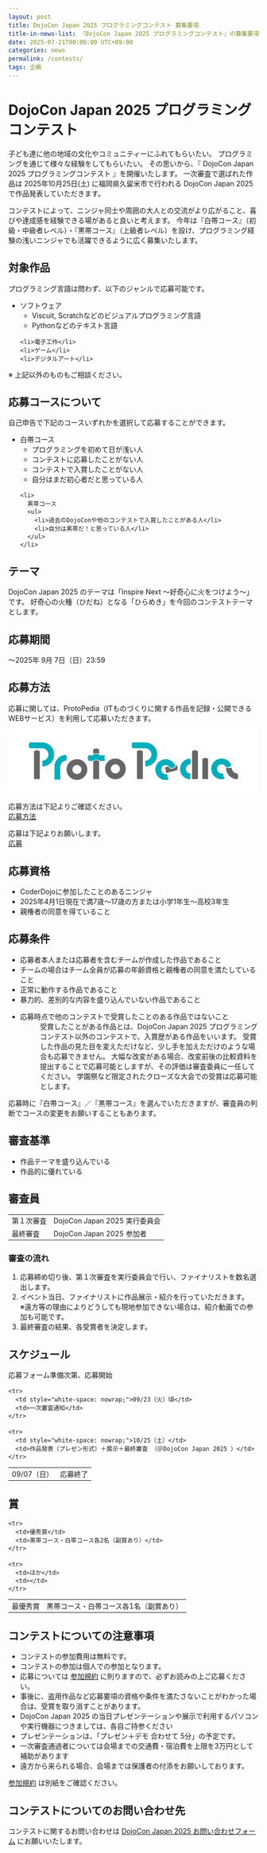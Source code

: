 ```yaml
---
layout: post
title: DojoCon Japan 2025 プログラミングコンテスト 募集要項
title-in-news-list: 『DojoCon Japan 2025 プログラミングコンテスト』の募集要項を掲載しました
date: 2025-07-21T00:00:00 UTC+09:00
categories: news
permalink: /contests/
tags: 企画
---
```

<h1>DojoCon Japan 2025 プログラミングコンテスト</h1>

<p>
  子ども達に他の地域の文化やコミュニティーにふれてもらいたい。
  プログラミングを通じて様々な経験をしてもらいたい。
  その思いから、『 DojoCon Japan 2025 プログラミングコンテスト 』を開催いたします。
  一次審査で選ばれた作品は 2025年10月25日(土) に福岡県久留米市で行われる DojoCon Japan 2025 で作品発表していただきます。
</p>

<p>
  コンテストによって、ニンジャ同士や周囲の大人との交流がより広がること、喜びや達成感を経験できる場があると良いと考えます。
  今年は『白帯コース』（初級・中級者レベル）・『黒帯コース』（上級者レベル）を設け、プログラミング経験の浅いニンジャでも活躍できるように広く募集いたします。
</p>

<h2>対象作品</h2>

<p>
  プログラミング言語は問わず、以下のジャンルで応募可能です。

  <ul>
    <li>
      ソフトウェア
      <ul>
        <li>Viscuit, Scratchなどのビジュアルプログラミング言語</li>
        <li>Pythonなどのテキスト言語</li>
      </ul>
    </li>

    <li>電子工作</li>
    <li>ゲーム</li>
    <li>デジタルアート</li>
  </ul>

  ※ 上記以外のものもご相談ください。
</p>

<h2>応募コースについて</h2>

<p>
  自己申告で下記のコースいずれかを選択して応募することができます。

  <ul>
    <li>
      白帯コース
      <ul>
        <li>プログラミングを初めて日が浅い人</li>
        <li>コンテストに応募したことがない人</li>
        <li>コンテストで入賞したことがない人</li>
        <li>自分はまだ初心者だと思っている人</li>
      </ul>
    </li>

    <li>
      黒帯コース
      <ul>
        <li>過去のDojoConや他のコンテストで入賞したことがある人</li>
        <li>自分は黒帯だ！と思っている人</li>
      </ul>
    </li>
  </ul>
</p>

<h2>テーマ</h2>

<p>
  DojoCon Japan 2025 のテーマは「Inspire Next 〜好奇心に火をつけよう〜」です。
  好奇心の火種（ひだね）となる「ひらめき」を今回のコンテストテーマとします。
</p>

<h2>応募期間</h2>

<p>
  ～2025年 9月 7日（日）23:59
</p>

<h2>応募方法</h2>

<p>
  応募に関しては、ProtoPedia（ITものづくりに関する作品を記録・公開できるWEBサービス）を利用して応募いただきます。
</p>

<a href="https://protopedia.net/" target="_blank">
  <img src="/img/sponsors/ProtoPedia.png" alt="ProtoPedia のロゴ" />
</a>

<p>
  応募方法は下記よりご確認ください。<br>
  <a href="/contests/how-to-apply/">応募方法</a>
</p>

<p>
  応募は下記よりお願いします。<br>
  <a href="https://forms.gle/2WJ3S19kWuqijANVA" target="_blank">応募</a>
</p>

<h2>応募資格</h2>

<p>
  <ul>
    <li>CoderDojoに参加したことのあるニンジャ</li>
    <li>2025年4月1日現在で満7歳～17歳の方または小学1年生～高校3年生</li>
    <li>親権者の同意を得ていること</li>
  </ul>
</p>

<h2>応募条件</h2>

<p>
  <ul>
    <li>応募者本人または応募者を含むチームが作成した作品であること</li>
    <li>チームの場合はチーム全員が応募の年齢資格と親権者の同意を満たしていること</li>
    <li>正常に動作する作品であること</li>
    <li>暴力的、差別的な内容を盛り込んでいない作品であること</li>
    <li>
      <dl>
        <dt>応募時点で他のコンテストで受賞したことのある作品ではないこと</dt>
        <dd>
          受賞したことがある作品とは、DojoCon Japan 2025 プログラミングコンテスト以外のコンテストで、入賞歴がある作品をいいます。
          受賞した作品の見た目を変えただけなど、少し手を加えただけのような場合も応募できません。
          大幅な改変がある場合、改変前後の比較資料を提出することで応募可能としますが、その評価は審査委員に一任してください。
          学園祭など限定されたクローズな大会での受賞は応募可能とします。
        </dd>
      </dl>
    </li>
  </ul>
</p>

<p>
  応募時に『白帯コース』／『黒帯コース』を選んでいただきますが、審査員の判断でコースの変更をお願いすることもあります。
</p>

<h2>審査基準</h2>

<p>
  <ul>
    <li>作品テーマを盛り込んでいる</li>
    <li>作品的に優れている</li>
  </ul>
</p>

<h2>審査員</h2>

<p>
  <table style="word-break: keep-all;">
    <tr>
      <td>第１次審査</td>
      <td>DojoCon Japan 2025 実行委員会</td>
    </tr>
    <tr>
      <td>最終審査</td>
      <td>DojoCon Japan 2025 参加者</td>
    </tr>
  </table>
</p>

<h3>審査の流れ</h3>

<p>
  <ol>
    <li>応募締め切り後、第１次審査を実行委員会で行い、ファイナリストを数名選出します。</li>
    <li>
      イベント当日、ファイナリストに作品展示・紹介を行っていただきます。<br>
      ※遠方等の理由によりどうしても現地参加できない場合は、紹介動画での参加も可能です。
    </li>
    <li>最終審査の結果、各受賞者を決定します。</li>
  </ol>
</p>

<h2>スケジュール</h2>

<p>
  応募フォーム準備次第、応募開始

  <table style="word-break: keep-all;">
    <tr>
      <td style="white-space: nowrap;">09/07（日）</td>
      <td>応募終了</td>
    </tr>

    <tr>
      <td style="white-space: nowrap;">09/23（火）頃</td>
      <td>一次審査通知</td>
    </tr>

    <tr>
      <td style="white-space: nowrap;">10/25（土）</td>
      <td>作品発表（プレゼン形式）＋展示＋最終審査 （＠DojoCon Japan 2025 ）</td>
    </tr>
  </table>
</p>

<h2>賞</h2>

<p>
  <table style="word-break: keep-all;">
    <tr>
      <td>最優秀賞</td>
      <td>黒帯コース・白帯コース各1名（副賞あり）</td>
    </tr>

    <tr>
      <td>優秀賞</td>
      <td>黒帯コース・白帯コース各2名（副賞あり）</td>
    </tr>

    <tr>
      <td>ほか</td>
      <td></td>
    </tr>
  </table>
</p>

<h2>コンテストについての注意事項</h2>

<p>
  <ul>
    <li>コンテストの参加費用は無料です。</li>
    <li>コンテストの参加は個人での参加となります。</li>
    <li>応募については <a href="terms/">参加規約</a> に則りますので、必ずお読みの上ご応募ください。</li>
    <li>事後に、盗用作品など応募要項の資格や条件を満たさないことがわかった場合は、受賞を取り消すことがあります。</li>
    <li>DojoCon Japan 2025 の当日プレゼンテーションや展示で利用するパソコンや実行機器につきましては、各自ご持参ください</li>
    <li>プレゼンテーションは、「プレゼン＋デモ 合わせて 5分」の予定です。</li>
    <li>一次審査通過者については会場までの交通費・宿泊費を上限を3万円として補助があります</li>
    <li>遠方から来られる場合、会場までは保護者の付添をお願いしております。</li>
  </ul>

  <a href="terms/">参加規約</a> は別紙をご確認ください。
</p>

<h2>コンテストについてのお問い合わせ先</h2>

<p>
  コンテストに関するお問い合わせは <a href="{{ site.contact }}" target="_blank">DojoCon Japan 2025 お問い合わせフォーム</a> にお願いいたします。
</p>
